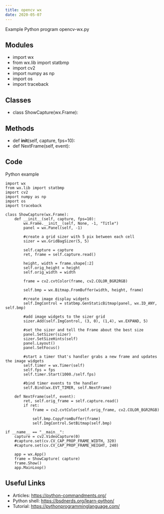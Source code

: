```yaml
---
title: opencv wx
date: 2020-05-07
---
```

Example Python program opencv-wx.py

## Modules

* import wx
* from wx.lib import statbmp
* import cv2
* import numpy as np
* import os
* import traceback

## Classes

* class ShowCapture(wx.Frame):

## Methods

* def __init__(self, capture, fps=10):
* def NextFrame(self, event):

## Code

Python example

    import wx
    from wx.lib import statbmp
    import cv2
    import numpy as np
    import os
    import traceback
    
    class ShowCapture(wx.Frame):
        def __init__(self, capture, fps=10):
            wx.Frame.__init__(self, None, -1, "Title")
            panel = wx.Panel(self, -1)
    
            #create a grid sizer with 5 pix between each cell
            sizer = wx.GridBagSizer(5, 5)
    
            self.capture = capture
            ret, frame = self.capture.read()
    
            height, width = frame.shape[:2]
            self.orig_height = height
            self.orig_width = width
    
            frame = cv2.cvtColor(frame, cv2.COLOR_BGR2RGB)
    
            self.bmp = wx.Bitmap.FromBuffer(width, height, frame)
            
            #create image display widgets
            self.ImgControl = statbmp.GenStaticBitmap(panel, wx.ID_ANY, self.bmp)
            
            #add image widgets to the sizer grid
            sizer.Add(self.ImgControl, (3, 0), (1,4), wx.EXPAND, 5)
            
            #set the sizer and tell the Frame about the best size
            panel.SetSizer(sizer)
            sizer.SetSizeHints(self)
            panel.Layout()
            panel.SetFocus()
    
            #start a timer that's handler grabs a new frame and updates the image widgets
            self.timer = wx.Timer(self)
            self.fps = fps
            self.timer.Start(1000./self.fps)
    
            #bind timer events to the handler
            self.Bind(wx.EVT_TIMER, self.NextFrame)
    
        def NextFrame(self, event):
            ret, self.orig_frame = self.capture.read()
            if ret:
                frame = cv2.cvtColor(self.orig_frame, cv2.COLOR_BGR2RGB)
    
                self.bmp.CopyFromBuffer(frame)
                self.ImgControl.SetBitmap(self.bmp)
    
    if __name__ == "__main__":
        capture = cv2.VideoCapture(0)
        #capture.set(cv.CV_CAP_PROP_FRAME_WIDTH, 320)
        #capture.set(cv.CV_CAP_PROP_FRAME_HEIGHT, 240)
    
        app = wx.App()
        frame = ShowCapture( capture)
        frame.Show()
        app.MainLoop()

## Useful Links

- Articles: https://python-commandments.org/
- Python shell: https://bsdnerds.org/learn-python/
- Tutorial: https://pythonprogramminglanguage.com/
